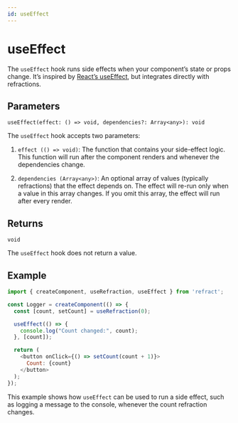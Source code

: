 ```yaml
---
id: useEffect
---
```

# useEffect

The `useEffect` hook runs side effects when your component’s state or props change. It’s inspired by [React’s useEffect](https://react.dev/reference/react/useEffect), but integrates directly with refractions.

## Parameters

`useEffect(effect: () => void, dependencies?: Array<any>): void`

The `useEffect` hook accepts two parameters:

1. `effect (() => void)`: The function that contains your side-effect logic. This function will run after the component renders and whenever the dependencies change.

1. `dependencies (Array<any>)`: An optional array of values (typically refractions) that the effect depends on. The effect will re-run only when a value in this array changes. If you omit this array, the effect will run after every render.

## Returns

`void`

The `useEffect` hook does not return a value.

## Example

```js
import { createComponent, useRefraction, useEffect } from 'refract';

const Logger = createComponent(() => {
  const [count, setCount] = useRefraction(0);

  useEffect(() => {
    console.log("Count changed:", count);
  }, [count]);

  return (
    <button onClick={() => setCount(count + 1)}>
      Count: {count}
    </button>
  );
});
```

This example shows how `useEffect` can be used to run a side effect, such as logging a message to the console, whenever the count refraction changes.
